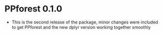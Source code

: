 # PPforest 0.1.0



* This is the second release of the package, minor changes were included to get PPforest and the new dplyr version working together smoothly